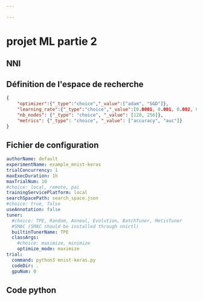 ```yaml
---

---
```


# projet ML partie 2

## NNI

## Définition de l'espace de recherche
```json
{
    "optimizer":{"_type":"choice","_value":["adam", "SGD"]},
    "learning_rate":{"_type":"choice","_value":[0.0001, 0.001, 0.002, 0.005, 0.01]},
    "nb_nodes": {"_type": "choice", "_value": [128, 256]},
    "metrics": {"_type": "choice", "_value": ["accuracy", "auc"]}
}
```

## Fichier de configuration
```yml
authorName: default
experimentName: example_mnist-keras
trialConcurrency: 1
maxExecDuration: 1h
maxTrialNum: 10
#choice: local, remote, pai
trainingServicePlatform: local
searchSpacePath: search_space.json
#choice: true, false
useAnnotation: false
tuner:
  #choice: TPE, Random, Anneal, Evolution, BatchTuner, MetisTuner
  #SMAC (SMAC should be installed through nnictl)
  builtinTunerName: TPE
  classArgs:
    #choice: maximize, minimize
    optimize_mode: maximize
trial:
  command: python3 mnist-keras.py
  codeDir: .
  gpuNum: 0
```

## Code python
```python
```